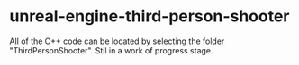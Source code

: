 # unreal-engine-third-person-shooter

All of the C++ code can be located by selecting the folder "ThirdPersonShooter". Stil in a work of progress stage.

